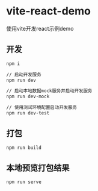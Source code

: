 # vite-react-demo
使用vite开发react示例demo

## 开发
```bash
npm i

// 启动开发服务
npm run dev

// 启动本地数据mock服务并启动开发服务
npm run dev-mock

// 使用测试环境配置启动开发服务
npm run dev-test

```

## 打包
```bash
npm run build
```

## 本地预览打包结果
```bash
npm run serve
```